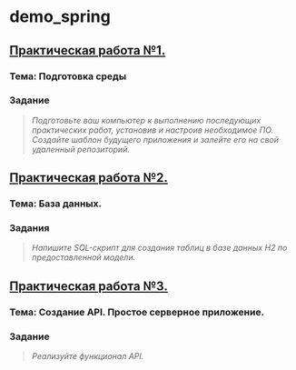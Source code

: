 # demo_spring 

## [Практическая работа №1.](https://github.com/JuicyColt/demo_spring/tree/lab1)
### Тема: Подготовка среды
### Задание
> *Подготовьте ваш компьютер к выполнению последующих практических работ,
установив и настроив необходимое ПО. Создайте шаблон будущего приложения
и залейте его на свой удаленный репозиторий.* 

## [Практическая работа №2.](https://github.com/JuicyColt/demo_spring/tree/lab2)
### Тема: База данных.
### Задания
> *Напишите SQL-скрипт для создания таблиц в базе данных H2 по предоставленной модели.* 

## [Практическая работа №3.](https://github.com/JuicyColt/demo_spring/tree/lab3)
### Тема: Создание API. Простое серверное приложение.
### Задание
> *Реализуйте функционал API.* 
